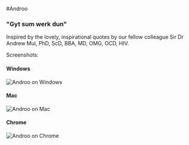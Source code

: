#Androo

### "Gyt sum werk dun"

Inspired by the lovely, inspirational quotes by our fellow colleague Sir Dr Andrew Mui, PhD, ScD, BBA, MD, OMG, OCD, HIV.

Screenshots:

#### Windows

![Androo on Windows](http://i.imgur.com/zXIhHdZ.png)

#### Mac

![Androo on Mac](http://i.imgur.com/xEUv9xj.png)

#### Chrome

![Androo on Chrome](http://i.imgur.com/d0DnRlG.png)
